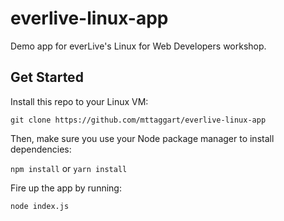 # everlive-linux-app

Demo app for everLive's Linux for Web Developers workshop. 

## Get Started

Install this repo to your Linux VM:

`git clone https://github.com/mttaggart/everlive-linux-app`

Then, make sure you use your Node package manager to install dependencies:

`npm install` or `yarn install`

Fire up the app by running:

`node index.js`

